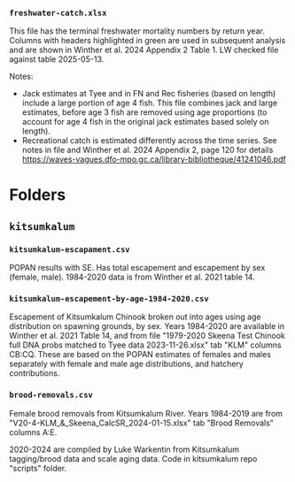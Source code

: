 ### `freshwater-catch.xlsx` 

This file has the terminal freshwater mortality numbers by return year. Columns with headers highlighted in green are used in subsequent analysis and are shown in Winther et al. 2024 Appendix 2 Table 1. LW checked file against table 2025-05-13.

Notes: 
- Jack estimates at Tyee and in FN and Rec fisheries (based on length) include a large portion of age 4 fish. This file combines jack and large estimates, before age 3 fish are removed using age proportions (to account for age 4 fish in the original jack estimates based solely on length).
- Recreational catch is estimated differently across the time series. See notes in file and Winther et al. 2024 Appendix 2, page 120 for details https://waves-vagues.dfo-mpo.gc.ca/library-bibliotheque/41241046.pdf 


# Folders 

## `kitsumkalum`

### `kitsumkalum-escapament.csv`

POPAN results with SE. Has total escapement and escapement by sex (female, male). 1984-2020 data is from Winther et al. 2021 table 14. 

### `kitsumkalum-escapement-by-age-1984-2020.csv`

Escapement of Kitsumkalum Chinook broken out into ages using age distribution on spawning grounds, by sex. Years 1984-2020 are available in Winther et al. 2021 Table 14, and from file "1979-2020 Skeena Test Chinook full DNA probs matched to Tyee data 2023-11-26.xlsx" tab "KLM" columns CB:CQ. These are based on the POPAN estimates of females and males separately with female and male age distributions, and hatchery contributions. 

### `brood-removals.csv`

Female brood removals from Kitsumkalum River. Years 1984-2019 are from "V20-4-KLM_&_Skeena_CalcSR_2024-01-15.xlsx" tab "Brood Removals" columns A:E. 

2020-2024 are compiled by Luke Warkentin from Kitsumkalum tagging/brood data and scale aging data. Code in kitsumkalum repo "scripts" folder. 
